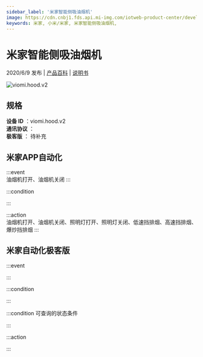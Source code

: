 ```yaml
---
sidebar_label: '米家智能侧吸油烟机'
image: https://cdn.cnbj1.fds.api.mi-img.com/iotweb-product-center/developer_1584330233359EhAqLfV6.png?GalaxyAccessKeyId=AKVGLQWBOVIRQ3XLEW&Expires=9223372036854775807&Signature=QFWkDOTi37xhctOnRYvRVreZvKk=
keywords: 米家, 小米/米家, 米家智能侧吸油烟机, 
---
```

# 米家智能侧吸油烟机

2020/6/9 发布 | [产品百科](https://home.mi.com/webapp/content/baike/product/index.html?model=viomi.hood.v2/) | [说明书](https://home.mi.com/views/introduction.html?model=viomi.hood.v2&region=cn)

![viomi.hood.v2](https://cdn.cnbj1.fds.api.mi-img.com/iotweb-product-center/developer_1584330233359EhAqLfV6.png?GalaxyAccessKeyId=AKVGLQWBOVIRQ3XLEW&Expires=9223372036854775807&Signature=QFWkDOTi37xhctOnRYvRVreZvKk=)

## 规格  
> 
**设备 ID** ：viomi.hood.v2  
**通讯协议** ：  
**极客版**  ： 待补充 


## 米家APP自动化  

:::event  
油烟机打开、油烟机关闭
:::

:::condition  

:::

:::action   
油烟机打开、油烟机关闭、照明灯打开、照明灯关闭、低速挡排烟、高速挡排烟、爆炒挡排烟
:::

## 米家自动化极客版  

:::event  

:::

:::condition  

:::

:::condition 可查询的状态条件  

:::

:::action  

:::

        

